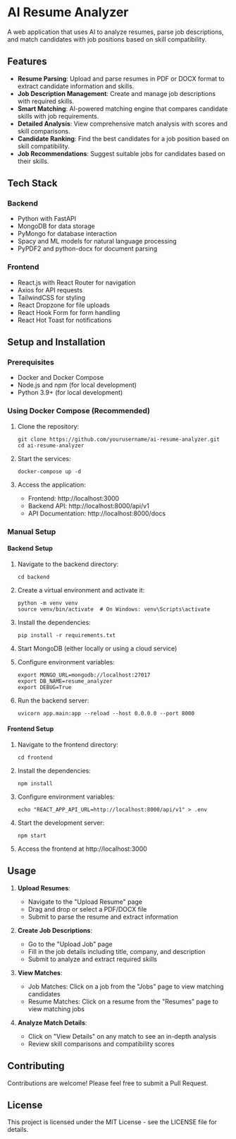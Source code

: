 # AI Resume Analyzer

A web application that uses AI to analyze resumes, parse job descriptions, and match candidates with job positions based on skill compatibility.

## Features

- **Resume Parsing**: Upload and parse resumes in PDF or DOCX format to extract candidate information and skills.
- **Job Description Management**: Create and manage job descriptions with required skills.
- **Smart Matching**: AI-powered matching engine that compares candidate skills with job requirements.
- **Detailed Analysis**: View comprehensive match analysis with scores and skill comparisons.
- **Candidate Ranking**: Find the best candidates for a job position based on skill compatibility.
- **Job Recommendations**: Suggest suitable jobs for candidates based on their skills.

## Tech Stack

### Backend
- Python with FastAPI
- MongoDB for data storage
- PyMongo for database interaction
- Spacy and ML models for natural language processing
- PyPDF2 and python-docx for document parsing

### Frontend
- React.js with React Router for navigation
- Axios for API requests
- TailwindCSS for styling
- React Dropzone for file uploads
- React Hook Form for form handling
- React Hot Toast for notifications

## Setup and Installation

### Prerequisites
- Docker and Docker Compose
- Node.js and npm (for local development)
- Python 3.9+ (for local development)

### Using Docker Compose (Recommended)

1. Clone the repository:
   ```
   git clone https://github.com/yourusername/ai-resume-analyzer.git
   cd ai-resume-analyzer
   ```

2. Start the services:
   ```
   docker-compose up -d
   ```

3. Access the application:
   - Frontend: http://localhost:3000
   - Backend API: http://localhost:8000/api/v1
   - API Documentation: http://localhost:8000/docs

### Manual Setup

#### Backend Setup

1. Navigate to the backend directory:
   ```
   cd backend
   ```

2. Create a virtual environment and activate it:
   ```
   python -m venv venv
   source venv/bin/activate  # On Windows: venv\Scripts\activate
   ```

3. Install the dependencies:
   ```
   pip install -r requirements.txt
   ```

4. Start MongoDB (either locally or using a cloud service)

5. Configure environment variables:
   ```
   export MONGO_URL=mongodb://localhost:27017
   export DB_NAME=resume_analyzer
   export DEBUG=True
   ```

6. Run the backend server:
   ```
   uvicorn app.main:app --reload --host 0.0.0.0 --port 8000
   ```

#### Frontend Setup

1. Navigate to the frontend directory:
   ```
   cd frontend
   ```

2. Install the dependencies:
   ```
   npm install
   ```

3. Configure environment variables:
   ```
   echo "REACT_APP_API_URL=http://localhost:8000/api/v1" > .env
   ```

4. Start the development server:
   ```
   npm start
   ```

5. Access the frontend at http://localhost:3000

## Usage

1. **Upload Resumes**: 
   - Navigate to the "Upload Resume" page
   - Drag and drop or select a PDF/DOCX file
   - Submit to parse the resume and extract information

2. **Create Job Descriptions**:
   - Go to the "Upload Job" page
   - Fill in the job details including title, company, and description
   - Submit to analyze and extract required skills

3. **View Matches**:
   - Job Matches: Click on a job from the "Jobs" page to view matching candidates
   - Resume Matches: Click on a resume from the "Resumes" page to view matching jobs

4. **Analyze Match Details**:
   - Click on "View Details" on any match to see an in-depth analysis
   - Review skill comparisons and compatibility scores

## Contributing

Contributions are welcome! Please feel free to submit a Pull Request.

## License

This project is licensed under the MIT License - see the LICENSE file for details. 